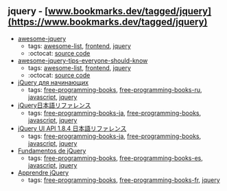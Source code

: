 jquery - [www.bookmarks.dev/tagged/jquery](https://www.bookmarks.dev/tagged/jquery)
---
* [awesome-jquery](https://github.com/petk/awesome-jquery#readme)
    * tags: [awesome-list](../tagged/awesome-list.md), [frontend](../tagged/frontend.md), [jquery](../tagged/jquery.md)
    * :octocat: [source code](https://github.com/petk/awesome-jquery#readme)
* [awesome-jquery-tips-everyone-should-know](https://github.com/AllThingsSmitty/jquery-tips-everyone-should-know#readme)
    * tags: [awesome-list](../tagged/awesome-list.md), [frontend](../tagged/frontend.md), [jquery](../tagged/jquery.md)
    * :octocat: [source code](https://github.com/AllThingsSmitty/jquery-tips-everyone-should-know#readme)
* [jQuery для начинающих](http://anton.shevchuk.name/jquery-book/)
    * tags: [free-programming-books](../tagged/free-programming-books.md), [free-programming-books-ru](../tagged/free-programming-books-ru.md), [javascript](../tagged/javascript.md), [jquery](../tagged/jquery.md)
* [jQuery日本語リファレンス](http://semooh.jp/jquery/)
    * tags: [free-programming-books-ja](../tagged/free-programming-books-ja.md), [free-programming-books](../tagged/free-programming-books.md), [javascript](../tagged/javascript.md), [jquery](../tagged/jquery.md)
* [jQuery UI API 1.8.4 日本語リファレンス](http://stacktrace.jp/jquery/ui/)
    * tags: [free-programming-books-ja](../tagged/free-programming-books-ja.md), [free-programming-books](../tagged/free-programming-books.md), [javascript](../tagged/javascript.md), [jquery](../tagged/jquery.md)
* [Fundamentos de jQuery](http://librojquery.com)
    * tags: [free-programming-books](../tagged/free-programming-books.md), [free-programming-books-es](../tagged/free-programming-books-es.md), [javascript](../tagged/javascript.md), [jquery](../tagged/jquery.md)
* [Apprendre jQuery](https://sutterlity.gitbooks.io/apprendre-jquery/content/)
    * tags: [free-programming-books](../tagged/free-programming-books.md), [free-programming-books-fr](../tagged/free-programming-books-fr.md), [jquery](../tagged/jquery.md)
